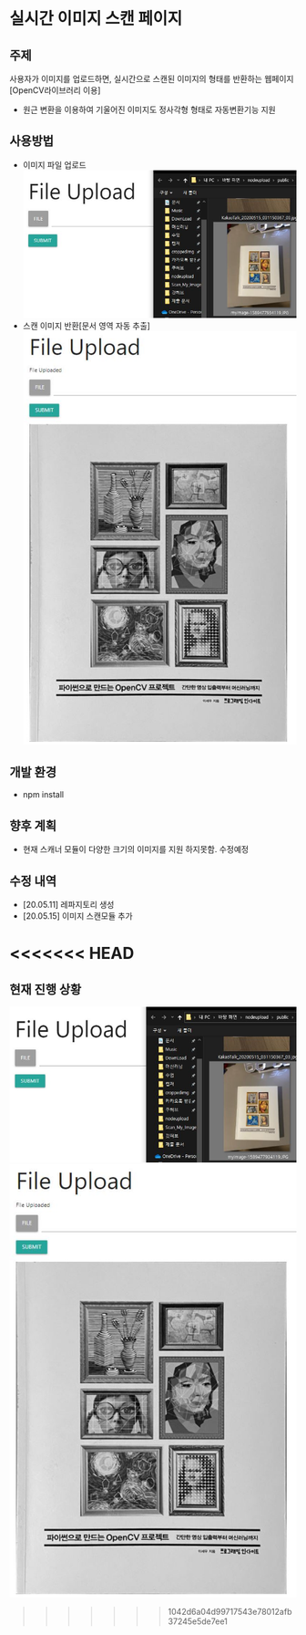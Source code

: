 # 실시간 이미지 스캔 페이지
## 주제
사용자가 이미지를 업로드하면, 실시간으로 스캔된 이미지의 형태를 반환하는 웹페이지[OpenCV라이브러리 이용]
- 원근 변환을 이용하여 기울어진 이미지도 정사각형 형태로 자동변환기능 지원

## 사용방법
  * 이미지 파일 업로드
![1](./src/1.JPG)
  * 스캔 이미지 반환[문서 영역 자동 추출]
![2](./src/2.JPG)

## 개발 환경
- npm install

## 향후 계획
- 현재 스캐너 모듈이 다양한 크기의 이미지를 지원 하지못함. 수정예정

## 수정 내역
 * [20.05.11] 레파지토리 생성
 * [20.05.15] 이미지 스캔모듈 추가

<<<<<<< HEAD
=======
## 현재 진행 상황
![1](./src/1.JPG)
![2](./src/2.JPG)
>>>>>>> 1042d6a04d99717543e78012afb37245e5de7ee1
